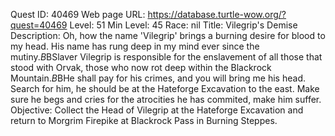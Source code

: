 Quest ID: 40469
Web page URL: https://database.turtle-wow.org/?quest=40469
Level: 51
Min Level: 45
Race: nil
Title: Vilegrip's Demise
Description: Oh, how the name 'Vilegrip' brings a burning desire for blood to my head. His name has rung deep in my mind ever since the mutiny.$B$BSlaver Vilegrip is responsible for the enslavement of all those that stood with Orvak, those who now rot deep within the Blackrock Mountain.$B$BHe shall pay for his crimes, and you will bring me his head. Search for him, he should be at the Hateforge Excavation to the east. Make sure he begs and cries for the atrocities he has commited, make him suffer.
Objective: Collect the Head of Vilegrip at the Hateforge Excavation and return to Morgrim Firepike at Blackrock Pass in Burning Steppes.
